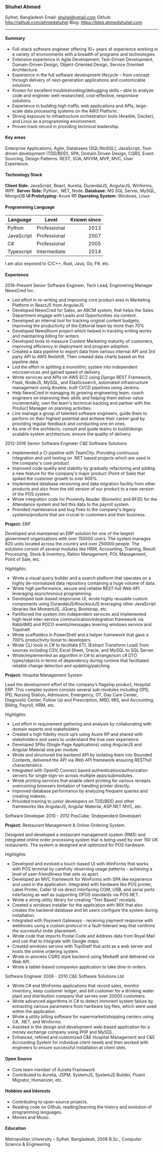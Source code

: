 ### Shuhel Ahmed
Sylhet, Bangladesh
Email: shuhel@ymail.com
Github: http://github.com/ahmedshuhel
Blog: https://blog.ahmedshuhel.com

---

#### Summary

- Full-stack software engineer offering 10+ years of experience working in a variety of environments with a breadth of programs and technologies.
- Extensive experience in Agile Development, Test-Driven Development, Domain-Driven Design, Object-Oriented Design, Service Oriented Architecture.
- Experience in the full software development lifecycle – from concept through delivery of next-generation applications and customizable solutions.
- Known for excellent troubleshooting/debugging skills – able to analyze code and engineer well-researched, cost-effective, responsive solutions.
- Experience in building high traffic web applications and APIs, large-scale data processing systems on the AWS Platform.
- Strong exposure to infrastructure orchestration tools (Ansible, Docker), and Linux as a programming environment.
- Proven track record in providing technical leadership.

#### Key areas
Enterprise Applications, Agile, Databases (SQL/NoSQL), JavaScript, Test-driven development (TDD/BDD), SPA, Domain Driven Design, CQRS, Event Sourcing, Design Patterns. REST, SOA, MVVM, MVP, MVC, User Experience.

#### Technology Stack
**Client Side:** JavaScript, React, Aurelia, DurandalJS, AngularJS, Winforms, WPF.
**Server Side:** Python, .NET, Node.
**Database:**  MS SQL Server, MySQL, MongoDB
**UI Prototyping:** Axure RP
**Operating System:** Windows, Linux

#### Programming Language

| Language  |Level         | Known since |
|-----------|--------------|------------:|
| Python    | Professional |2013         |
| JavaScript| Professional |2007         |
| C#        | Professional |2005         |
| Typescript| Intermediate |2014         |

I am also exposed to C/C++, Rust, Java, Go, F#, etc.

#### Experience
2016-Present
Senior Software Engineer, Tech Lead, Enginnering Manager
NewsCred Inc.

- Led effort in re-writing and improving core product area in Marketing Platform in ReactJS from AngularJS
- Developed NewsCred for Sales, an ABCM system, that helps the Sales Department engage with Leads and Opportunities via content.
- Developed an internal tool for tracking original content budgets, improving the productivity of the Editorial team by more than 70%
- Developed NewsRoom project which helped in tracking writing works and maintaining billing for writers
- Developed tools to measure Content Marketing maturity of customers, improving efficiency in deployment and program adoption.
- Created a data pipeline to export data from various internal API and 3rd party API to AWS Redshift. Then created data charts based on the pipeline data.
- Led the effort in splitting a monolithic system into independent microservices and gained speed of delivery.
- Wrote services and APIs on AWS EC2 using Django REST Framework, Flask, NodeJS, MySQL, and Elasticsearch, automated infrastructure management using Ansible, built CI/CD pipelines using Jenkins.
- Help NewsCred in managing its growing engineering team, coach engineers on improving their skills and helping them deliver value incrementally, own the team's technical backlog and partner with the Product Manager on planning activities.
- Line manage a group of talented software engineers, guide them to perform on their highest potential and achieve their career goal by providing regular feedback and conducting one on ones.
- As one of the architects, consult and guide teams to build/design scalable system architecture, ensure the quality of delivery.


2012-2016
Senior Software Engineer
C&E Software Solutions

- Implemented a CI pipeline with TeamCity. Providing continuous integration and unit testing on .NET based projects which are used in the company's core product.
- Improved code quality and stability by gradually refactoring and adding a new feature for the company's major product (Point of Sale) that spiked the customer growth to over 600%.
- Implemented database versioning and data migration facility from other products and also from the old version of our product to a new version of the POS system.
- Wrote integration code for Proximity Reader (Biometric and RFID) for the Attendance system and fed this data to the payroll system.
- Provided maintenance and bug fixes to the company's legacy systems/products that are crucial to customers and their business.

**Project:** ERP

Developed and maintained an ERP solution for one of the largest government organizations with over 150000 users. The system manages 820 units located across the country and over 250000 people. The solutions consist of several modules like HRM, Accounting, Training, Result Processing, Stock & Inventory, Ration Management, POL Management, Point of Sale, etc.


*Highlights*:
- Wrote a visual query builder and a search platform that operates on a highly de-normalized data repository containing a huge volume of data.
- Wrote high performance, secure and reliable REST-full Web API leveraging asynchronous programming.
- Developed task-based responsive UI, wrote highly reusable custom components using DurandalJS/KnockoutJS leveraging other JavaScript libraries like MomentJS, JQuery, Bootstrap, etc.
- Partitioned the system into independent services and implemented high-level inter-service communication/integration framework via RabbitMQ and POCO events/messages levering windows service and Topshelf.
- Wrote scaffolders in PowerShell and a helper framework that gave a 700% productivity boost to developers.
- Wrote CLI tools in C# to facilitate ETL (Extract Transform Load) from sources including CSV, Excel Sheet, Oracle, and MySQL to SQL Server.
- Wrote/implemented an algorithm in C# to arrange/sort c# DTO types/objects in terms of dependency during runtime that facilitated reliable change detection and updating/patching.

**Project:** Hospital Management System

Lead the development effort of the company’s flagship product, Hospital ERP. This complex system consists several sub-modules including OPD, IPD, Nursing Station, Admission, Emergency, OT, Day Care Center, Diagnostic Center, Follow Up and Prescription, MRD, MIS, and Accounting, Billing, Payroll, HRM, etc.

*Highlights*:
- Led effort in requirement gathering and analysis by collaborating with domain experts and stakeholders
- Created a high fidelity mock up’s using Auxre RP and shared with stakeholders and users to understand the true user experience.
- Developed SPAs (Single Page Applications) using AngularJS and Angular Material one per module
- Wrote and structured the backend API by isolating them into Bounded Contexts, delivered the API via Web API framework ensuring RESTfull characteristics.
- Integrated with OpenID Connect based authentication/authorization servers for single sign-on across multiple apps/submodules.
- Wrote printing services that enable silent printing for various receipts overcoming browsers limitation of handling printer directly.
- Improved database performance by analyzing frequent queries and creating indexes.
- Provided training to junior developers on TDD/BDD and other frameworks like AngularJS, Angular Material, ASP.NET MVC, etc.

Software Developer
2010 - 2012
PosCube: (Independent Developer)

**Project:** Restaurant Management & Online Ordering System.

Designed and developed a restaurant management system (RMS) and integrated online order processing system that is being used by over 150 UK restaurants. The system is designed and optimized for POS hardware.

*Highlights*:
- Developed and evolved a touch-based UI with WinForms that works with POS terminal by carefully observing usage patterns - achieving a level of user-friendliness that sets us apart.
- Developed an MVC framework for WinForms with SPA like experience and used in the application.
Integrated with hardware like POS printer, Label Printer, Caller Id via direct interfacing COM, USB, and serial ports interfacing as well as supporting OPOS standards via POS.NET.
- Wrote a string utility library for creating "Text Based" receipts.
- Created a windows installer for the application with WIX that also creates the backend database and let users configure the system during installation.
- Integrated with Payment Gateways - receiving payment response with webhooks using a custom protocol in a fault-tolerant way that confirms the successful order placement.
- Wrote code that imports Postal Code and Address data from Royal Mail and use that to integrate with Google maps.
- Created windows service with TopShelf that acts as a web server and hosts the online ordering system.
- Wrote in-process CQRS style backend using MediatR and delivered via Web API.
- Wrote a tablet-based companion application to take dine-in orders.

Software Engineer
2008 - 2010
C&E Software Solutions Ltd

- Wrote C# and WinForms applications that record sales, monitor inventory, keep customer ledger, and bill customer for a drinking water plant and distribution company that serves over 20000 customers.
- Wrote advanced algorithms in C# to detect imminent system failure by extracting various parameters from hardware log files, which were used within the application.
- Wrote a utility billing software for supermarket/shopping centers using C#, .NET, and Winforms.
- Assisted in the design and development web-based application for a money exchange company using PHP and MySQL.
- Enhanced, refined and customized C&E Hospital Management and C&E Accounting System for individual client needs and then worked with engineers to ensure successful installation at client sites.

#### Open Source
- Core team member of Aurelia Framework
- Contributed to Aurelia, JSPM, SystemJS, SystemJS Builder, Fluent Migrator, Humanizer, etc.

#### Hobbies and Interests
- Contributing to open-source projects.
- Reading code on Github, reading/learning the history and evolution of programming languages.
- Movies and Music.

#### Education
Metropolitan University – Sylhet, Bangladesh, 2008
B.Sc., Computer Science & Engineering

